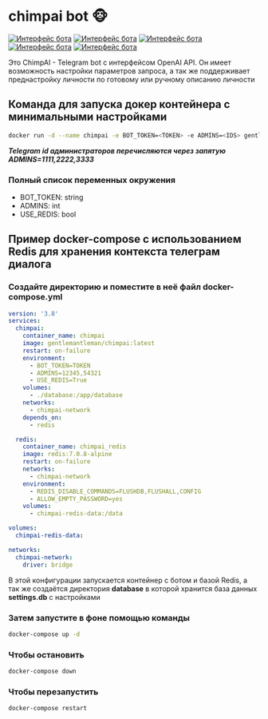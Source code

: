# chimpai bot 🐵

[![Интерфейс бота](https://i.ibb.co/Z8HvGRT/4.jpg 'gui')](https://ibb.co/Z8HvGRT)
[![Интерфейс бота](https://i.ibb.co/fFHrZLF/1.jpg 'gui')](https://ibb.co/fFHrZLF)
[![Интерфейс бота](https://i.ibb.co/HH3JpQg/2.jpg 'gui')](https://ibb.co/HH3JpQg)
[![Интерфейс бота](https://i.ibb.co/K6vjVZ7/3.jpg 'gui')](https://ibb.co/K6vjVZ7)
[![Интерфейс бота](https://i.ibb.co/Jm4G3WV/5.jpg 'gui')](https://ibb.co/Jm4G3WV)

Это ChimpAI - Telegram bot с интерфейсом OpenAI API. Он имеет возможность настройки параметров запроса, а так же поддерживает преднастройку личности по готовому или ручному описанию личности

## Команда для запуска докер контейнера с минимальными настройками

```bash
docker run -d --name chimpai -e BOT_TOKEN=<TOKEN> -e ADMINS=<IDS> gentlemantleman/chimpai:latest
```

***Telegram id администраторов перечисляются через запятую
ADMINS=1111,2222,3333***

### Полный список переменных окружения

* BOT_TOKEN: string
* ADMINS: int
* USE_REDIS: bool

## Пример docker-compose c использованием Redis для хранения контекста телеграм диалога

### Создайте директорию и поместите в неё файл docker-compose.yml

```yml
version: '3.8'
services:
  chimpai:
    container_name: chimpai
    image: gentlemantleman/chimpai:latest
    restart: on-failure
    environment:
      - BOT_TOKEN=TOKEN
      - ADMINS=12345,54321
      - USE_REDIS=True
    volumes:
      - ./database:/app/database
    networks:
      - chimpai-network
    depends_on:
      - redis

  redis:
    container_name: chimpai_redis
    image: redis:7.0.8-alpine
    restart: on-failure
    networks:
      - chimpai-network
    environment:
      - REDIS_DISABLE_COMMANDS=FLUSHDB,FLUSHALL,CONFIG
      - ALLOW_EMPTY_PASSWORD=yes
    volumes:
      - chimpai-redis-data:/data

volumes:
  chimpai-redis-data:

networks:
  chimpai-network:
    driver: bridge
```

В этой конфигурации запускается контейнер с ботом и базой Redis, а так же создаётся директория **database** в которой хранится база данных **settings.db** с настройками

### Затем запустите в фоне помощью команды

```bash
docker-compose up -d
```

### Чтобы остановить

```bash
docker-compose down
```

### Чтобы перезапустить

```bash
docker-compose restart
```
